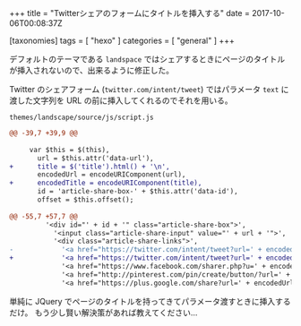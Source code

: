 +++
title = "Twitterシェアのフォームにタイトルを挿入する"
date = 2017-10-06T00:08:37Z

[taxonomies]
tags = [ "hexo" ]
categories = [ "general" ]
+++

デフォルトのテーマである `landspace` ではシェアするときにページのタイトルが挿入されないので、出来るように修正した。

<!-- more -->

Twitter のシェアフォーム (`twitter.com/intent/tweet`) ではパラメータ `text` に渡した文字列を URL の前に挿入してくれるのでそれを用いる。

`themes/landscape/source/js/script.js`
```diff
@@ -39,7 +39,9 @@
 
     var $this = $(this),
       url = $this.attr('data-url'),
+      title = $('title').html() + '\n',
       encodedUrl = encodeURIComponent(url),
+      encodedTitle = encodeURIComponent(title),
       id = 'article-share-box-' + $this.attr('data-id'),
       offset = $this.offset();
 
@@ -55,7 +57,7 @@
         '<div id="' + id + '" class="article-share-box">',
           '<input class="article-share-input" value="' + url + '">',
           '<div class="article-share-links">',
-            '<a href="https://twitter.com/intent/tweet?url=' + encodedUrl + '" class="article-share-twitter" target="_blank" title="Twitter"></a>',
+            '<a href="https://twitter.com/intent/tweet?url=' + encodedUrl + '&text=' + encodedTitle + '" class="article-share-twitter" target="_blank" title="Twitter"></a>',
             '<a href="https://www.facebook.com/sharer.php?u=' + encodedUrl + '" class="article-share-facebook" target="_blank" title="Facebook"></a>',
             '<a href="http://pinterest.com/pin/create/button/?url=' + encodedUrl + '" class="article-share-pinterest" target="_blank" title="Pinterest"></a>',
             '<a href="https://plus.google.com/share?url=' + encodedUrl + '" class="article-share-google" target="_blank" title="Google+"></a>',
```

単純に JQuery でページのタイトルを持ってきてパラメータ渡すときに挿入するだけ。
もう少し賢い解決策があれば教えてください…
